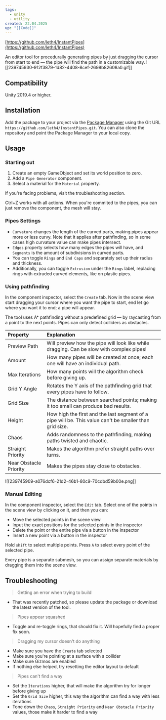 ```yaml
---
tags:
  - unity
  - utility
created: 22.04.2025
up: "[[Code]]"
---
```


[https://github.com/leth4/InstantPipes](https://github.com/leth4/InstantPipes)

An editor tool for procedurally generating pipes by just dragging the cursor from start to end — the pipe will find the path in a customizable way.
![[239745930-912f3879-1d82-4408-8cef-2698b82608a0.gif]]

## Compatibility
Unity 2019.4 or higher.

## Installation
Add the package to your project via the [Package Manager](https://docs.unity3d.com/Manual/upm-ui.html) using the Git URL `https://github.com/leth4/InstantPipes.git`. You can also clone the repository and point the Package Manager to your local copy.

## Usage
### Starting out
1. Create an empty GameObject and set its world position to zero.
2. Add a `Pipe Generator` component.
3. Select a material for the `Material` property.

If you're facing problems, visit the troubleshooting section.

Ctrl+Z works with all actions. When you're commited to the pipes, you can just remove the component, the mesh will stay.

### Pipes Settings
- `Curvature` changes the length of the curved parts, making pipes appear more or less curvy. Note that it applies after pathfinding, so in some cases high curvature value can make pipes intersect.
- `Edges` property selects how many edges the pipes will have, and `Segments` is the amount of subdivisions in curved parts.
- You can toggle `Rings` and `End Caps` and separately set up their radius and thickness.
- Additionally, you can toggle `Extrusion` under the `Rings` label, replacing rings with extruded curved elements, like on plastic pipes.

### Using pathfinding
In the component inspector, select the `Create` tab. Now in the scene view start dragging your cursor where you want the pipe to start, end let go where you want it to end; a pipe will appear.

The tool uses A* pathfinding without a predefined grid — by raycasting from a point to the next points. Pipes can only detect colliders as obstacles.

|Property|Explanation|
|:--|:--|
|Preview Path|Will preview how the pipe will look like while dragging. Can be slow with complex pipes!|
|Amount|How many pipes will be created at once; each one will have an individual path.|
|Max Iterations|How many points will the algorithm check before giving up.|
|Grid Y Angle|Rotates the Y axis of the pathfinding grid that every pipes have to follow.|
|Grid Size|The distance between searched points; making it too small can produce bad results.|
|Height|How high the first and the last segment of a pipe will be. This value can't be smaller than grid size.|
|Chaos|Adds randomness to the pathfinding, making paths twisted and chaotic.|
|Straight Priority|Makes the algorithm prefer straight paths over turns.|
|Near Obstacle Priority|Makes the pipes stay close to obstacles.|

![[239745909-a076dcf6-21d2-46b1-80c9-70cdbd59b00e.png]]

### Manual Editing
In the component inspector, select the `Edit` tab. Select one of the points in the scene view by clicking on it, and then you can:

- Move the selected points in the scene view
- Input the exact positions for the selected points in the inspector
- Delete the point or the entire pipe via a button in the inspector
- Insert a new point via a button in the inspector

Hold `shift` to select multiple points. Press `A` to select every point of the selected pipe.

Every pipe is a separate submesh, so you can assign separate materials by dragging them into the scene view.

## Troubleshooting
> Getting an error when trying to build

- That was recently patched, so please update the package or download the latest version of the tool.

> Pipes appear squashed

- Toggle and re-toggle rings, that should fix it. Will hopefully find a proper fix soon.

> Dragging my cursor doesn't do anything

- Make sure you have the `Create` tab selected
- Make sure you're pointing at a surface with a collider
- Make sure Gizmos are enabled
- If nothing else helped, try resetting the editor layout to default

> Pipes can't find a way

- Set the `Iterations` higher, that will make the algorithm try for longer before giving up
- Set the `Grid Size` higher, this way the algorithm can find a way with less iterations
- Tone down the `Chaos`, `Straight Priority` and `Near Obstacle Priority` values, those make it harder to find a way